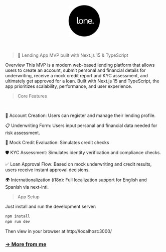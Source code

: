<div align="center">
    <img alt="lone" src="./public/logo.png" width="100">
    </br>
    </br>
    </br>
</div>

> 🚀 Lending App MVP built with Next.js 15 & TypeScript

Overview
This MVP is a modern web-based lending platform that allows users to create an account, submit personal and financial details for underwriting, receive a mock credit report and KYC assessment, and ultimately get approved for a loan. Built with Next.js 15 and TypeScript, the app prioritizes scalability, performance, and user experience.

> Core Features

</br>

🧾 Account Creation: Users can register and manage their lending profile.

📋 Underwriting Form: Users input personal and financial data needed for risk assessment.

🧠 Mock Credit Evaluation: Simulates credit checks

🛡️ KYC Assessment: Simulates identity verification and compliance checks.

✅ Loan Approval Flow: Based on mock underwriting and credit results, users receive instant approval decisions.

🌍 Internationalization (i18n): Full localization support for English and Spanish via next-intl.

> App Setup

Just install and run the development server:

```bash
npm install
npm run dev
```
Then view in your browser at http://localhost:3000/

### [→ More from me](https://www.hakeemclarke.com/)
